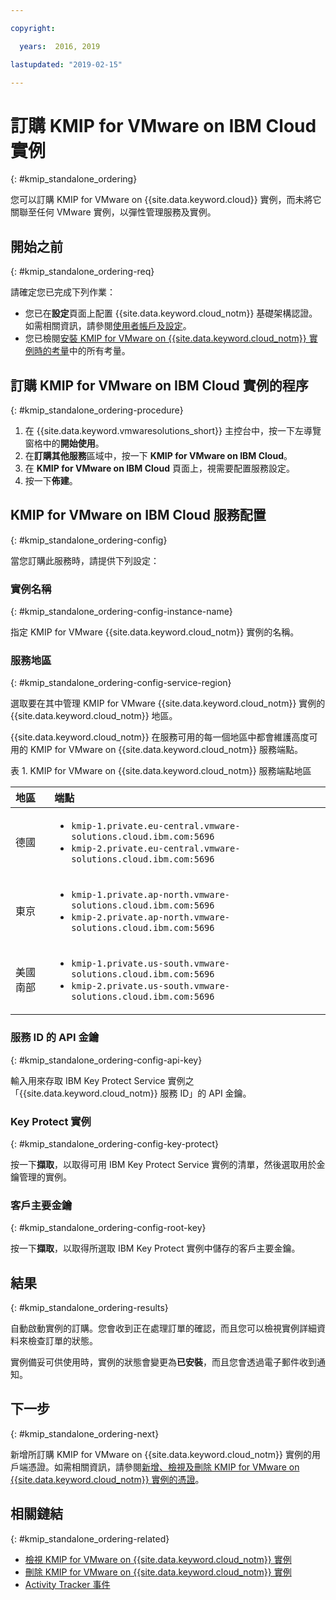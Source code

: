 ```yaml
---

copyright:

  years:  2016, 2019

lastupdated: "2019-02-15"

---
```


# 訂購 KMIP for VMware on IBM Cloud 實例
{: #kmip_standalone_ordering}

您可以訂購 KMIP for VMware on {{site.data.keyword.cloud}} 實例，而未將它關聯至任何 VMware 實例，以彈性管理服務及實例。

## 開始之前
{: #kmip_standalone_ordering-req}

請確定您已完成下列作業：
* 您已在**設定**頁面上配置 {{site.data.keyword.cloud_notm}} 基礎架構認證。如需相關資訊，請參閱[使用者帳戶及設定](/docs/services/vmwaresolutions/vmonic?topic=vmware-solutions-useraccount)。
* 您已檢閱[安裝 KMIP for VMware on {{site.data.keyword.cloud_notm}} 實例時的考量](/docs/services/vmwaresolutions/services?topic=vmware-solutions-kmip_standalone_considerations)中的所有考量。

## 訂購 KMIP for VMware on IBM Cloud 實例的程序
{: #kmip_standalone_ordering-procedure}

1. 在 {{site.data.keyword.vmwaresolutions_short}} 主控台中，按一下左導覽窗格中的**開始使用**。
2. 在**訂購其他服務**區域中，按一下 **KMIP for VMware on IBM Cloud**。
3. 在 **KMIP for VMware on IBM Cloud** 頁面上，視需要配置服務設定。
4. 按一下**佈建**。

## KMIP for VMware on IBM Cloud 服務配置
{: #kmip_standalone_ordering-config}

當您訂購此服務時，請提供下列設定：

### 實例名稱
{: #kmip_standalone_ordering-config-instance-name}

指定 KMIP for VMware {{site.data.keyword.cloud_notm}} 實例的名稱。

### 服務地區
{: #kmip_standalone_ordering-config-service-region}

選取要在其中管理 KMIP for VMware {{site.data.keyword.cloud_notm}} 實例的 {{site.data.keyword.cloud_notm}} 地區。

{{site.data.keyword.cloud_notm}} 在服務可用的每一個地區中都會維護高度可用的 KMIP for VMware on {{site.data.keyword.cloud_notm}} 服務端點。

表 1. KMIP for VMware on {{site.data.keyword.cloud_notm}} 服務端點地區

|地區           |端點|
|:---------------|:-----------------------|
|德國           |  <ul><li><code>kmip-1.private.eu-central.vmware-solutions.cloud.ibm.com:5696</code></li><li><code>kmip-2.private.eu-central.vmware-solutions.cloud.ibm.com:5696</code></li></ul> |
|東京| <ul><li><code>kmip-1.private.ap-north.vmware-solutions.cloud.ibm.com:5696</code></li><li><code>kmip-2.private.ap-north.vmware-solutions.cloud.ibm.com:5696</code></li></ul> |
|美國南部       |  <ul><li><code>kmip-1.private.us-south.vmware-solutions.cloud.ibm.com:5696</code></li><li><code>kmip-2.private.us-south.vmware-solutions.cloud.ibm.com:5696</code></li></ul> |

### 服務 ID 的 API 金鑰
{: #kmip_standalone_ordering-config-api-key}

輸入用來存取 IBM Key Protect Service 實例之「{{site.data.keyword.cloud_notm}} 服務 ID」的 API 金鑰。

### Key Protect 實例
{: #kmip_standalone_ordering-config-key-protect}

按一下**擷取**，以取得可用 IBM Key Protect Service 實例的清單，然後選取用於金鑰管理的實例。

### 客戶主要金鑰
{: #kmip_standalone_ordering-config-root-key}

按一下**擷取**，以取得所選取 IBM Key Protect 實例中儲存的客戶主要金鑰。

## 結果
{: #kmip_standalone_ordering-results}

自動啟動實例的訂購。您會收到正在處理訂單的確認，而且您可以檢視實例詳細資料來檢查訂單的狀態。

實例備妥可供使用時，實例的狀態會變更為**已安裝**，而且您會透過電子郵件收到通知。

## 下一步
{: #kmip_standalone_ordering-next}

新增所訂購 KMIP for VMware on {{site.data.keyword.cloud_notm}} 實例的用戶端憑證。如需相關資訊，請參閱[新增、檢視及刪除 KMIP for VMware on {{site.data.keyword.cloud_notm}} 實例的憑證](/docs/services/vmwaresolutions/services?topic=vmware-solutions-kmip_standalone_addingdeletingcert)。

## 相關鏈結
{: #kmip_standalone_ordering-related}

* [檢視 KMIP for VMware on {{site.data.keyword.cloud_notm}} 實例](/docs/services/vmwaresolutions/services?topic=vmware-solutions-kmip_standalone_viewing)
* [刪除 KMIP for VMware on {{site.data.keyword.cloud_notm}} 實例](/docs/services/vmwaresolutions/services?topic=vmware-solutions-kmip_standalone_deleting)
* [Activity Tracker 事件](/docs/services/vmwaresolutions/vmonic?topic=vmware-solutions-at-events)
